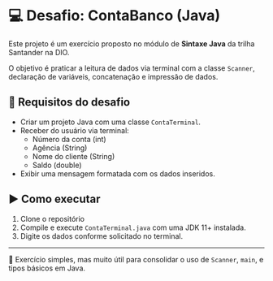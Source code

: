 # 💻 Desafio: ContaBanco (Java)

Este projeto é um exercício proposto no módulo de **Sintaxe Java** da trilha Santander na DIO.

O objetivo é praticar a leitura de dados via terminal com a classe `Scanner`, declaração de variáveis, concatenação e impressão de dados.

## 🧾 Requisitos do desafio

- Criar um projeto Java com uma classe `ContaTerminal`.
- Receber do usuário via terminal:
  - Número da conta (int)
  - Agência (String)
  - Nome do cliente (String)
  - Saldo (double)
- Exibir uma mensagem formatada com os dados inseridos.

## ▶️ Como executar

1. Clone o repositório
2. Compile e execute `ContaTerminal.java` com uma JDK 11+ instalada.
3. Digite os dados conforme solicitado no terminal.

---

📌 Exercício simples, mas muito útil para consolidar o uso de `Scanner`, `main`, e tipos básicos em Java.
